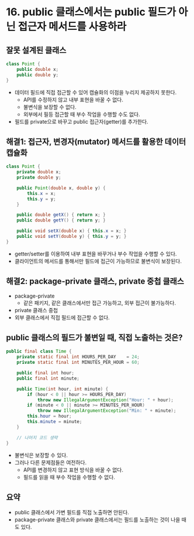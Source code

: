 # 16. public 클래스에서는 public 필드가 아닌 접근자 메서드를 사용하라

## 잘못 설계된 클래스

```java
class Point {
	public double x;
	public double y;
}
```

- 데이터 필드에 직접 접근할 수 있어 캡슐화의 이점을 누리지 제공하지 못한다.
    - API를 수정하지 않고 내부 표현을 바꿀 수 없다.
    - 불변식을 보장할 수 없다.
    - 외부에서 필등 접근할 때 부수 작업을 수행할 수도 없다.
- 필드를 private으로 바꾸고 public 접근자(getter)를 추가한다.

## 해결1: 접근자, 변경자(mutator) 메서드를 활용한 데이터 캡슐화

```java
class Point {
    private double x;
    private double y;

    public Point(double x, double y) {
        this.x = x;
        this.y = y;
    }

    public double getX() { return x; }
    public double getY() { return y; }

    public void setX(double x) { this.x = x; }
    public void setY(double y) { this.y = y; }
}
```

- getter/setter를 이용하여 내부 표현을 바꾸거나 부수 작업을 수행할 수 있다.
- 클라이언트의 메서드를 통해서만 필드에 접근이 가능하므로 불변식이 보장된다.

## 해결2: package-private 클래스, private 중첩 클래스

- package-private
    - 같은 패키지, 같은 클래스에서만 접근 가능하고, 외부 접근이 불가능하다.
- private 클래스 중첩
- 외부 클래스에서 직접 필드에 접근할 수 없다.

## public 클래스의 필드가 불변일 때, 직접 노출하는 것은?

```java
public final class Time {
    private static final int HOURS_PER_DAY    = 24;
    private static final int MINUTES_PER_HOUR = 60;

    public final int hour;
    public final int minute;

    public Time(int hour, int minute) {
        if (hour < 0 || hour >= HOURS_PER_DAY)
            throw new IllegalArgumentException("Hour: " + hour);
        if (minute < 0 || minute >= MINUTES_PER_HOUR)
            throw new IllegalArgumentException("Min: " + minute);
        this.hour = hour;
        this.minute = minute;
    }

    // 나머지 코드 생략
}
```

- 불변식은 보장할 수 있다.
- 그러나 다른 문제점들은 여전하다.
    - API를 변경하지 않고 표현 방식을 바꿀 수 없다.
    - 필드를 읽을 때 부수 작업을 수행할 수 없다.

## 요약

- public 클래스에서 가변 필드를 직접 노출하면 안된다.
- package-private 클래스와 private 클래스에서는 필드를 노출하는 것이 나을 때도 있다.
